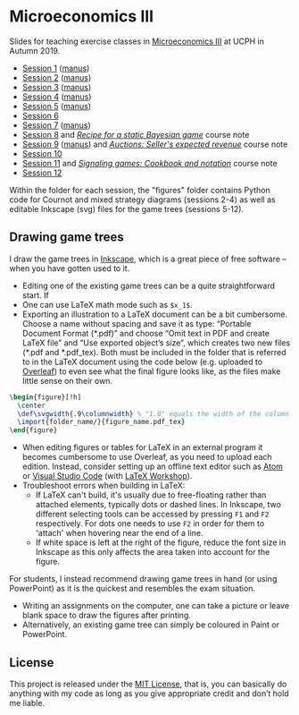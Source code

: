 # Microeconomics III
Slides for teaching exercise classes in [Microeconomics III](https://kurser.ku.dk/course/aØka08005u/2019-2020) at UCPH in Autumn 2019.

* [Session 1](https://github.com/thornoe/micro_III/blob/master/s1/main.pdf) ([manus](https://github.com/thornoe/micro_III/blob/master/s1/Manus_S1.docx?raw=true))
* [Session 2](https://github.com/thornoe/micro_III/blob/master/s2/main.pdf) ([manus](https://github.com/thornoe/micro_III/blob/master/s2/Manus_S2.docx?raw=true))
* [Session 3](https://github.com/thornoe/micro_III/blob/master/s3/main.pdf) ([manus](https://github.com/thornoe/micro_III/blob/master/s3/Manus_S3.docx?raw=true))
* [Session 4](https://github.com/thornoe/micro_III/blob/master/s4/main.pdf) ([manus](https://github.com/thornoe/micro_III/blob/master/s4/Manus_S4.docx?raw=true))
* [Session 5](https://github.com/thornoe/micro_III/blob/master/s5/main.pdf) ([manus](https://github.com/thornoe/micro_III/blob/master/s5/Manus_S5.docx?raw=true))
* [Session 6](https://github.com/thornoe/micro_III/blob/master/s6/main.pdf)
* [Session 7](https://github.com/thornoe/micro_III/blob/master/s7/main.pdf) ([manus](https://github.com/thornoe/micro_III/blob/master/s7/Manus_S7.docx?raw=true))
* [Session 8](https://github.com/thornoe/micro_III/blob/master/s8/main.pdf) and [*Recipe for a static Bayesian game*](https://github.com/thornoe/micro_III/blob/master/s8/static_bayesian_game.pdf) course note
* [Session 9](https://github.com/thornoe/micro_III/blob/master/s9/main.pdf) ([manus](https://github.com/thornoe/micro_III/blob/master/s9/Manus_S9.docx?raw=true)) and [*Auctions: Seller's expected revenue*](https://github.com/thornoe/micro_III/blob/master/s9/seller's_revenue.pdf) course note
* [Session 10](https://github.com/thornoe/micro_III/blob/master/s10/main.pdf)
* [Session 11](https://github.com/thornoe/micro_III/blob/master/s11/main.pdf) and [*Signaling games: Cookbook and notation*](https://github.com/thornoe/micro_III/blob/master/s11/cookbook_notation.pdf) course note
* [Session 12](https://github.com/thornoe/micro_III/blob/master/s12/main.pdf)

Within the folder for each session, the "figures" folder contains Python code for Cournot and mixed strategy diagrams (sessions 2-4) as well as editable Inkscape (svg) files for the game trees (sessions 5-12).


## Drawing game trees
I draw the game trees in [Inkscape](https://inkscape.org/), which is a great piece of free software – when you have gotten used to it.
* Editing one of the existing game trees can be a quite straightforward start. If
* One can use LaTeX math mode such as `$x_1$`.
* Exporting an illustration to a LaTeX document can be a bit cumbersome. Choose a name without spacing and save it as type: “Portable Document Format (\*.pdf)” and choose “Omit text in PDF and create LaTeX file” and “Use exported object’s size”, which creates two new files (\*.pdf and \*.pdf_tex). Both must be included in the folder that is referred to in the LaTeX document using the code below (e.g. uploaded to [Overleaf](https://www.overleaf.com/)) to even see what the final figure looks like, as the files make little sense on their own.
```latex
\begin{figure}[!h]
  \center
  \def\svgwidth{.9\columnwidth} % "1.0" equals the width of the column
  \import{folder_name/}{figure_name.pdf_tex}
\end{figure}
```
* When editing figures or tables for LaTeX in an external program it becomes cumbersome to use Overleaf, as you need to upload each edition. Instead, consider setting up an offline text editor such as [Atom](https://github.com/thornoe/AtomSetup) or [Visual Studio Code](https://code.visualstudio.com) (with [LaTeX Workshop](https://marketplace.visualstudio.com/items?itemName=James-Yu.latex-workshop)).
* Troubleshoot errors when building in LaTeX:
    - If LaTeX can't build, it's usually due to free-floating rather than attached elements, typically dots or dashed lines. In Inkscape, two different selecting tools can be accessed by pressing `F1` and `F2` respectively. For dots one needs to use `F2` in order for them to 'attach' when hovering near the end of a line.
    - If white space is left at the right of the figure, reduce the font size in Inkscape as this only affects the area taken into account for the figure.

For students, I instead recommend drawing game trees in hand (or using PowerPoint) as it is the quickest and resembles the exam situation.
* Writing an assignments on the computer, one can take a picture or leave blank space to draw the figures after printing.
* Alternatively, an existing game tree can simply be coloured in Paint or PowerPoint.


## License
This project is released under the [MIT License](https://github.com/thornoe/micro_III/blob/master/LICENSE), that is, you can basically do anything with my code as long as you give appropriate credit and don’t hold me liable.
